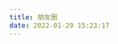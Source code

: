 ```yaml
---
title: 朋友圈
date: 2022-01-29 15:23:17
---
```



<!-- 定义容器 -->
<div id="hexo-circle-of-friends-root"></div>

<!-- 配置信息 -->
<script>
    let UserConfig = {
        // 填写你的 API 地址
        private_api_url: 'https://pyq.20010501.xyz/',
        // 点击加载更多时，一次最多加载几篇文章，默认10
        page_turning_number: 12,
        // 头像加载失败时，默认头像地址
        error_img: 'https://20010501.xyz/img/fluid.png',
        // 进入页面时第一次的排序规则
        sort_rule: 'created'
    };
</script>

<!-- 引入 JavaScript 文件 -->
<script type="text/javascript" src="https://uipv4.zywvvd.com:33030/HexoFiles/js/friend-circle/app.min.js"></script>
<script type="text/javascript" src="https://uipv4.zywvvd.com:33030/HexoFiles/js/friend-circle/bundle.js"></script>

<!-- 初始化函数 -->
<script>
    // 初始化函数
    (function() {
        // 初始化函数调用
        initCircleOfFriends(UserConfig);
        // 监听主题切换
        document.documentElement.addEventListener('theme-switch', function() {
            updateTheme();
        });

        // 更新主题样式
        function updateTheme() {
            const theme = document.documentElement.getAttribute('data-theme');
            const root = document.getElementById('hexo-circle-of-friends-root');

            if (theme === 'dark') {
                root.classList.add('dark-theme');
            } else {
                root.classList.remove('dark-theme');
            }
        }

        // 初始加载时更新主题样式
        updateTheme();
    })();
</script>